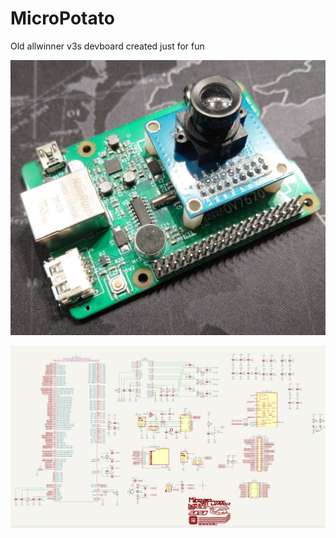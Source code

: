 # MicroPotato
Old allwinner v3s devboard created just for fun

![PCB with cammera](./Images/PCBwithCamera.jpg)

![PCB with cammera](./Images/Schematic.png)
